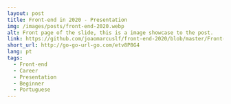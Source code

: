 ```yaml
---
layout: post
title: Front-end in 2020 - Presentation
img: /images/posts/front-end-2020.webp
alt: Front page of the slide, this is a image showcase to the post.
link: https://github.com/joaomarcuslf/front-end-2020/blob/master/Front-end%20em%202020.pdf
short_url: http://go-go-url-go.com/etv8P8G4
lang: pt
tags:
  - Front-end
  - Career
  - Presentation
  - Beginner
  - Portuguese
---
```

